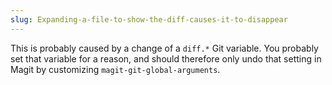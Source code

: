 ```yaml
---
slug: Expanding-a-file-to-show-the-diff-causes-it-to-disappear
---
```


This is probably caused by a change of a `diff.*` Git variable. You probably set that variable for a reason, and should therefore only undo that setting in Magit by customizing `magit-git-global-arguments`.
